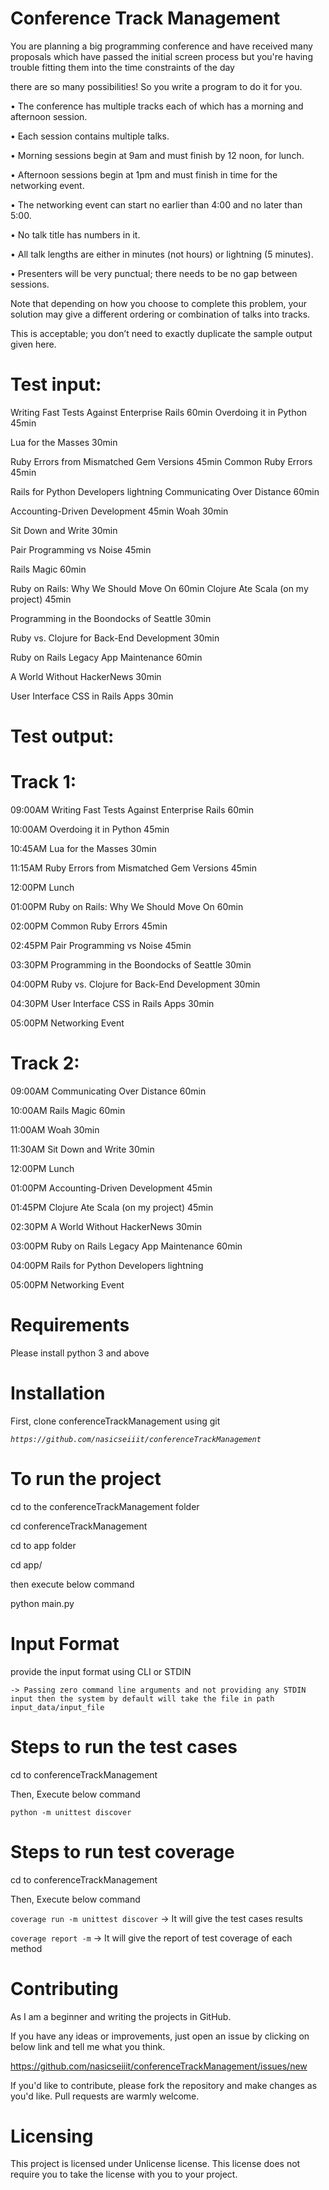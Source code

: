 # Conference Track Management

You are planning a big programming conference and have received many proposals which have passed the initial screen process but you're having trouble fitting them into the time constraints of the day
 
there are so many possibilities! So you write a program to do it for you.

• The conference has multiple tracks each of which has a morning and afternoon session.

• Each session contains multiple talks.

• Morning sessions begin at 9am and must finish by 12 noon, for lunch.

• Afternoon sessions begin at 1pm and must finish in time for the networking event.

• The networking event can start no earlier than 4:00 and no later than 5:00.

• No talk title has numbers in it.

• All talk lengths are either in minutes (not hours) or lightning (5 minutes).

• Presenters will be very punctual; there needs to be no gap between sessions.
  
 Note that depending on how you choose to complete this problem, your solution may give a different ordering or combination of talks into tracks. 
 
 This is acceptable; you don’t need to exactly duplicate the sample output given here.

# Test input:

Writing Fast Tests Against Enterprise Rails 60min Overdoing it in Python 45min

Lua for the Masses 30min

Ruby Errors from Mismatched Gem Versions 45min Common Ruby Errors 45min

Rails for Python Developers lightning Communicating Over Distance 60min 

Accounting-Driven Development 45min Woah 30min

Sit Down and Write 30min

Pair Programming vs Noise 45min

Rails Magic 60min

Ruby on Rails: Why We Should Move On 60min Clojure Ate Scala (on my project) 45min

Programming in the Boondocks of Seattle 30min

Ruby vs. Clojure for Back-End Development 30min

Ruby on Rails Legacy App Maintenance 60min

A World Without HackerNews 30min

User Interface CSS in Rails Apps 30min

# Test output:

# Track 1:

09:00AM Writing Fast Tests Against Enterprise Rails 60min

10:00AM Overdoing it in Python 45min

10:45AM Lua for the Masses 30min

11:15AM Ruby Errors from Mismatched Gem Versions 45min 

12:00PM Lunch

01:00PM Ruby on Rails: Why We Should Move On 60min 

02:00PM Common Ruby Errors 45min

02:45PM Pair Programming vs Noise 45min

03:30PM Programming in the Boondocks of Seattle 30min 

04:00PM Ruby vs. Clojure for Back-End Development 30min 

04:30PM User Interface CSS in Rails Apps 30min

05:00PM Networking Event

# Track 2:

09:00AM Communicating Over Distance 60min 

10:00AM Rails Magic 60min

11:00AM Woah 30min

11:30AM Sit Down and Write 30min

12:00PM Lunch

01:00PM Accounting-Driven Development 45min 

01:45PM Clojure Ate Scala (on my project) 45min

02:30PM A World Without HackerNews 30min

03:00PM Ruby on Rails Legacy App Maintenance 60min 

04:00PM Rails for Python Developers lightning

05:00PM Networking Event

# Requirements

Please install python 3 and above

# Installation

First, clone conferenceTrackManagement using git

_`https://github.com/nasicseiiit/conferenceTrackManagement`_

# To run the project

 cd to the conferenceTrackManagement folder 
 
 cd conferenceTrackManagement
 
 cd to app folder
 
 cd app/
 
 then execute below command
 
 python main.py

# Input Format

provide the input format using CLI or STDIN

`-> Passing zero command line arguments and not providing any STDIN input then the system by default will take the file in path  input_data/input_file`

# Steps to run the test cases
 
 cd to conferenceTrackManagement

 Then, Execute below command
 
  `python -m unittest discover`

# Steps to run test coverage

 cd to conferenceTrackManagement
 
 Then, Execute below command
 
 `coverage run -m unittest discover` -> It will give the test cases results
 
 `coverage report -m` -> It will give the report of test coverage of each method
  
# Contributing

As I am a beginner and writing the projects in GitHub. 

If you have any ideas or improvements, just open an issue by clicking on below link and tell me what you think.

https://github.com/nasicseiiit/conferenceTrackManagement/issues/new

If you'd like to contribute, please fork the repository and make changes as you'd like. Pull requests are warmly welcome.

# Licensing

This project is licensed under Unlicense license. This license does not require you to take the license with you to your project. 
